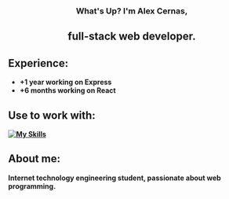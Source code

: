 <div align="center">
   <h3>What's Up? I'm <b>Alex Cernas<b>,</h3>
  <h2>full-stack web developer.</h2>
</div>


## Experience:
- +1 year working on Express
- +6 months working on React

## Use to work with:
[![My Skills](https://skillicons.dev/icons?i=react,nodejs,mongodb,js,html,css)](https://skillicons.dev)


## About me:
<p>Internet technology engineering student, passionate about web programming.</p>
